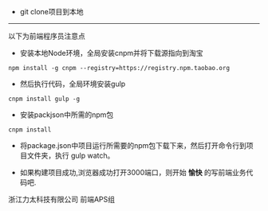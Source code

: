 - git clone项目到本地


---
 以下为前端程序员注意点 

- 安装本地Node环境，全局安装cnpm并将下载源指向到淘宝

```
npm install -g cnpm --registry=https://registry.npm.taobao.org
```
- 然后执行代码，全局环境安装gulp

```
cnpm install gulp -g
```
- 安装packjson中所需的npm包

```
cnpm install
```
- 将package.json中项目运行所需要的npm包下载下来，然后打开命令行到项目文件夹，执行 gulp watch。


- 如果构建项目成功,浏览器成功打开3000端口，则开始 **愉快** 的写前端业务代码吧.


浙江力太科技有限公司 前端APS组
